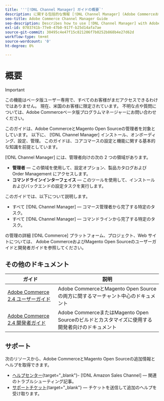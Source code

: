 ```yaml
---
title: '''[!DNL Channel Manager] ガイドの概要`'
description: に関する包括的な情報 [!DNL Channel Manager] (Adobe CommerceおよびMagento Open Source管理者向け )
seo-title: Adobe Commerce Channel Manager Guide
seo-description: Describes how to use [!DNL Channel Manager] with Adobe Commerce or Magento Open Source.
exl-id: 0703741b-77e0-47b0-917f-b25d14afa7ae
source-git-commit: 30495c4e47f15c821206f7b0252b868b4e27d62d
workflow-type: tm+mt
source-wordcount: '0'
ht-degree: 0%

---
```



# 概要

>[!IMPORTANT]
>
> この機能はベータ版ユーザー専用で、すべてのお客様がまだアクセスできるわけではありません。 現在、米国のお客様に限定されています。 不明な点や質問については、Adobe Commerceベータ版プログラムマネージャーにお問い合わせください。

このガイドは、Adobe CommerceとMagento Open Sourceの管理者を対象としています。 以下に、 [!DNL Channel Manager] インストール、オンボーディング、設定、管理。 このガイドは、コアコマースの設定と機能に関する基本的な知識を前提としています。

[!DNL Channel Manager] には、管理者向けの次の 2 つの領域があります。

* **管理者** — この領域を使用して、設定オプション、製品カタログおよび Order Management にアクセスします。
* **コマンドラインインターフェイス** — このツールを使用して、インストールおよびバックエンドの設定タスクを実行します。

このガイドでは、以下について説明します。

* すべて [!DNL Channel Manager] — コマース管理者から完了する特定のタスク。
* すべて [!DNL Channel Manager] — コマンドラインから完了する特定のタスク。

の管理の詳細 [!DNL Commerce] プラットフォーム、プロジェクト、Web サイトについては、 Adobe CommerceおよびMagento Open Sourceのユーザーガイドと開発者ガイドを参照してください。

## その他のドキュメント

| ガイド | 説明 |
|----------------------------------------------------------------------|----------------------------------------------------------------------------------------------------|
| [Adobe Commerce 2.4 ユーザーガイド](https://docs.magento.com/user-guide) | Adobe CommerceとMagento Open Sourceの両方に関するマーチャント中心のドキュメント |
| [Adobe Commerce 2.4 開発者ガイド](https://devdocs.magento.com) | Adobe CommerceまたはMagento Open Sourceのビルドとカスタマイズに使用する開発者向けのドキュメント |

## サポート

次のリソースから、Adobe CommerceとMagento Open Sourceの追加情報とヘルプを取得できます。

* [ヘルプセンター](https://support.magento.com/hc/en-us){target=&quot;_blank&quot;}- [!DNL Amazon Sales Channel] — 関連のトラブルシューティング記事。
* [サポートチケット](https://support.magento.com/hc/en-us/articles/360000913794#submit-ticket){target=&quot;_blank&quot;} — チケットを送信して追加のヘルプを受け取ります。
